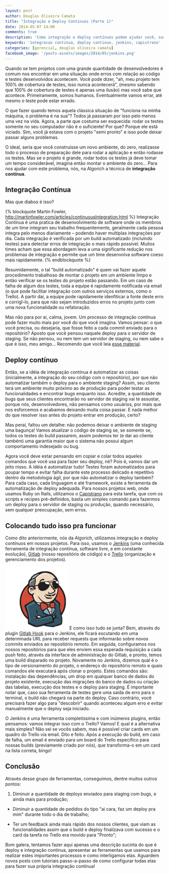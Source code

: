 ```yaml
---
layout: post
author: Douglas Oliveira Camata
title: "Integração e Deploy Contínuos (Parte 1)"
date: 2014-05-07 14:00
comments: true
description: 'Como integração e deploy contínuos podem ajudar você, sua equipe e seu cliente a perderem menos tempo no dia-a-dia'
keywords: 'integracao continua, deploy continuo, jenkins, capistrano'
categories: [gerencial, douglas oliveira camata]
facebook_image: '/posts-assets/images/2014/05/jenkins.png'
---
```


Quando se tem projetos com uma grande quantidade de desenvolvedores é comum nos
encontrar em uma situação onde erros com relação ao código e testes
desenvolvidos acontecem. Você pode dizer, "ah, meu projeto tem 100% de cobertura
de testes, isso nunca acontecerá", (mesmo sabendo que 100% de cobertura de
testes é apenas uma ilusão) mas você sabe que acontece. Primeiramente, somos
humanos. Eventualmente vamos errar, até mesmo o teste pode estar errado.

O que fazer quando temos aquela clássica situação de "funciona na minha máquina,
o problema é na sua"? Todos já passaram por isso pelo menos uma vez na vida.
Agora, a parte que costuma ser esquecida: rodar os testes somente no seu
computador não é o suficiente! Por que? Porque ele está viciado. Sim, você já
estava com o projeto "semi pronto" e isso pode deixar passar alguns problemas.

O ideal, seria que você construísse um novo ambiente, do zero, realizasse todo o
processo de preparação dele para rodar a aplicação e então rodasse os testes.
Mas se o projeto é grande, rodar todos os testes já deve tomar um tempo
considerável, imagina então montar o ambiente do zero... Para nos ajudar com
este problema, nós, na Algorich a técnica de **integração contínua**.

<!-- more -->

## Integração Contínua

Mas que diabos é isso?

{% blockquote Martin Fowler, http://martinfowler.com/articles/continuousIntegration.html %}
Integração Contínua é uma pratica de desenvolvimento de software onde os membros de um time integram seu trabalho frequentemente, geralmente cada pessoa integra pelo menos diariamente – podendo haver multiplas integrações por dia. Cada integração é verificada por um build automatizado (incluindo testes) para detectar erros de integração o mais rápido possível. Muitos times acham que essa abordagem leva a uma significante redução nos problemas de integração e permite que um time desenvolva software coeso mais rapidamente.
{% endblockquote %}

Resumidamente, o tal "build automatizado" é quem vai fazer aquele procedimento
trabalhoso de montar o projeto em um ambiente limpo e então verificar se os
testes do projeto estão passando. Em um caso de falha de algum dos testes,
toda a equipe é rapidamente notificada via email (o que pode facilitar
integração com outros serviços externos, como o Trello). A partir dai, a equipe
pode rapidamente idenfiticar a fonte deste erro e corrigî-lo, para que não
sejam introduzidos erros no projeto junto com uma nova funcionalidade ou
refatoração.

Mas não para por ai, calma, jovem. Um processo de integração contínua pode
fazer muito mais por você do que você imagina. Vamos pensar: o que você precisa,
ou desejaria, que fosse feito a cada commit enviado para o repositório? Aposto
que você pensou naquele deploy para o servidor de staging. Se não pensou, ou
nem tem um servidor de staging, ou nem sabe o que é isso, meu amigo... Recomendo
que você leia <a href="http://www.kalzumeus.com/2010/12/12/staging-servers-source-control-deploy-workflows-and-other-stuff-nobody-teaches-you/" target="_blank">esse material</a>.

## Deploy contínuo

Então, se a idéia de integração contínua é automatizar as coisas (inicialmente,
a integração do seu código com o repositório), por que não automatizar também
o deploy para o ambiente staging? Assim, seu cliente terá um ambiente muito
próximo ao de produção para poder testar as funcionalidades e encontrar bugs
enquanto isso. Acredite, a quantidade de bugs que seus clientes encontrarão
no servidor de staging vai te assustar, porque nós, desenvolvedores, não
pensamos como usuários, por mais que nos esforcemos e acabamos deixando muita
coisa passar. E nada melhor do que resolver isso antes do projeto entrar em
produção, certo?

Mas peraí, faltou um detalhe: não podemos deixar o ambiente de staging uma
bagunça! Vamos atualizar o código de staging se, se somente se, todos os testes
do build passarem, assim podemos ter (e dar ao cliente também) uma garantia maior
que o sistema não possui algum comportamento indesejado ou bug.

Agora você deve estar pensando em copiar e colar todos aqueles comandos que você
usa para fazer seu deploy, né? Pois é, vamos dar um jeito nisso. A idéia é
automatizar tudo! Testes foram automatizados para poupar tempo e evitar falha
durante este processo delicado e repetitivo dentro da metodologia ágil, por que
não automatizar o deploy também? Para cada caso, cada linguagem e até framework,
existe a ferramenta de automatização de deploy adequada. Para nossos projetos
web, onde usamos Ruby on Rails, utilizamos o <a href="http://capistranorb.com/">Capistrano</a>
para esta tarefa, que com os scripts e recipes pré-definidos, basta um simples
comando para fazermos um deploy para o servidor de staging ou produção, quando
necessário, sem qualquer preocupação, sem erros.


## Colocando tudo isso pra funcionar

Como dito anteriormente, nós da Algorich, utilizamos integração e deploy
contínuos em nossos projetos. Para isso, usamos o
<a href="http://jenkins-ci.org/">Jenkins</a> (uma conhecida ferramenta de
integração contínua, software livre, e em constante evolução),
<a href="https://gitlab.com/">Gitlab</a> (nosso repositório de código) e o
<a href="https://trello.com">Trello</a> (organização e gerenciamento dos
projetos).

<img class="alignright" title="Jenkins" src="/posts-assets/images/2014/05/jenkins.png" alt="Jenkins" width="200" height="200" />
E como isso tudo se junta? Bem, através do plugin
<a href="https://wiki.jenkins-ci.org/display/JENKINS/Gitlab+Hook+Plugin">Gitlab Hook</a>
para o Jenkins, ele ficará escutando em uma determinada URL para receber
requests que informarão sobre novos commits enviados ao repositório remoto. Em
seguida, configuramos nos nossos repositórios para que eles enviem essa esperada
requisição a cada push feito, através da interface de administração do Gitlab, e
pronto, temos uma build disparado no projeto. Novamente no Jenkins, dizemos
qual é o tipo de versionamento do projeto, o endereço do repositório remoto e
quais comandos ele executará após clonar o projeto. Estes comandos são:
instalação das dependências, um drop em qualquer banco de dados do projeto
existente, execução das migrações do banco de dados ou criação das tabelas,
execução dos testes e o deploy para staging. É importante notar que, caso sua
ferramenta de testes gere uma saída de erro para o terminal, o build não chegará
na parte do deploy. Caso contrário, você precisará fazer algo para "descobrir"
quando aconteceu algum erro e evitar manualmente que o deploy seja iniciado.

O Jenkins é uma ferramenta completíssima e com inúmeros plugins, então pensamos:
vamos integrar isso com o Trello? Vamos! E qual é a alternativa mais simples?
Não sei se vocês sabem, mas é possível criar cards em um quadro do Trello
via email. Dito e feito. Após a execução do build, em caso de falha, um email é
enviado para um board do Trello específico para nossas builds (previamente
criado por nós), que transforma-o em um card na lista correta, bingo!

## Conclusão

Através desse grupo de ferramentas, conseguimos, dentre muitos outros pontos:

1. Diminuir a quantidade de deploys enviados para staging com bugs, e ainda mais
  para produção;

+ Diminuir a quantidade de pedidos do tipo "ai cara, faz um deploy pra mim"
  durante todo o dia de trabalho;

+ Ter um feedback ainda mais rápido dos nossos clientes, que viam as
  funcionalidades assim que o build e deploy finalizava com sucesso e o card
  da tarefa no Trello era movido para "Pronto";

Bom galera, tentamos fazer aqui apenas uma descrição sucinta do que é deploy e
integração contínua, apresentar as ferramentas que usamos para realizar estes
importantes processos e como interligamos elas. Aguardem novos posts com
tutoriais passo-a-passo de como configurar todas elas para fazer sua própria
integração contínua!

